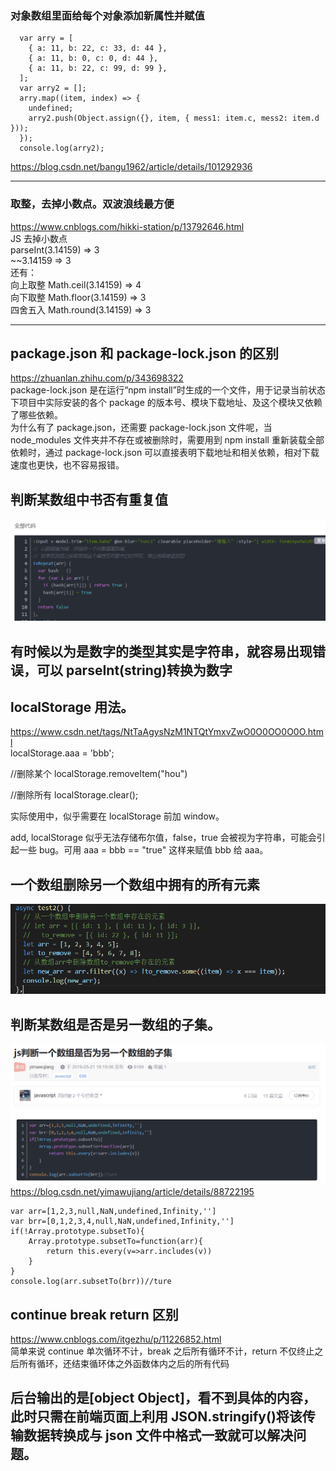 ### 对象数组里面给每个对象添加新属性并赋值

```
  var arry = [
    { a: 11, b: 22, c: 33, d: 44 },
    { a: 11, b: 0, c: 0, d: 44 },
    { a: 11, b: 22, c: 99, d: 99 },
  ];
  var arry2 = [];
  arry.map((item, index) => {
    undefined;
    arry2.push(Object.assign({}, item, { mess1: item.c, mess2: item.d }));
  });
  console.log(arry2);
```

https://blog.csdn.net/bangu1962/article/details/101292936

---

### 取整，去掉小数点。双波浪线最方便

https://www.cnblogs.com/hikki-station/p/13792646.html  
JS 去掉小数点  
parseInt(3.14159) => 3  
~~3.14159 => 3  
还有：  
向上取整 Math.ceil(3.14159) => 4  
向下取整 Math.floor(3.14159) => 3  
四舍五入 Math.round(3.14159) => 3

---

## package.json 和 package-lock.json 的区别

https://zhuanlan.zhihu.com/p/343698322  
package-lock.json 是在运行“npm install”时生成的一个文件，用于记录当前状态下项目中实际安装的各个 package 的版本号、模块下载地址、及这个模块又依赖了哪些依赖。  
为什么有了 package.json，还需要 package-lock.json 文件呢，当 node_modules 文件夹并不存在或被删除时，需要用到 npm install 重新装载全部依赖时，通过 package-lock.json 可以直接表明下载地址和相关依赖，相对下载速度也更快，也不容易报错。

## 判断某数组中书否有重复值

![](./img/2022-05-08-19-16-38.png)

## 有时候以为是数字的类型其实是字符串，就容易出现错误，可以 parseInt(string)转换为数字

## localStorage 用法。

https://www.csdn.net/tags/NtTaAgysNzM1NTQtYmxvZwO0O0OO0O0O.html  
localStorage.aaa = 'bbb';

//删除某个
localStorage.removeItem("hou")

//删除所有
localStorage.clear();

实际使用中，似乎需要在 localStorage 前加 window。

add, localStorage 似乎无法存储布尔值，false，true 会被视为字符串，可能会引起一些 bug。可用 aaa = bbb == "true" 这样来赋值 bbb 给 aaa。

## 一个数组删除另一个数组中拥有的所有元素

![](./img/2022-05-18-14-06-56.png)

## 判断某数组是否是另一数组的子集。

![](./img/2022-05-18-18-02-28.png)  
https://blog.csdn.net/yimawujiang/article/details/88722195

```
var arr=[1,2,3,null,NaN,undefined,Infinity,'']
var brr=[0,1,2,3,4,null,NaN,undefined,Infinity,'']
if(!Array.prototype.subsetTo){
	Array.prototype.subsetTo=function(arr){
		return this.every(v=>arr.includes(v))
	}
}
console.log(arr.subsetTo(brr))//ture
```

## continue break return 区别

https://www.cnblogs.com/itgezhu/p/11226852.html  
简单来说 continue 单次循环不计，break 之后所有循环不计，return 不仅终止之后所有循环，还结束循环体之外函数体内之后的所有代码

## 后台输出的是[object Object]，看不到具体的内容，此时只需在前端页面上利用 JSON.stringify()将该传输数据转换成与 json 文件中格式一致就可以解决问题。

